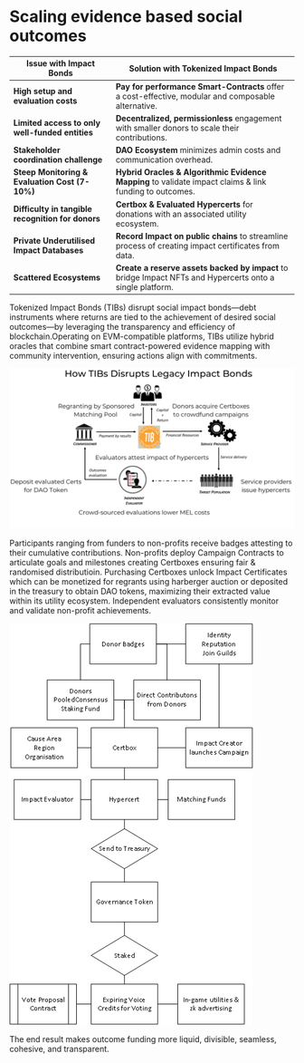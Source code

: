 # Scaling evidence based social outcomes

| **Issue with Impact Bonds** | **Solution with Tokenized Impact Bonds** |
|-----------------------------|-----------------------------------------|
| **High setup and evaluation costs** | **Pay for performance Smart-Contracts** offer a cost-effective, modular and composable alternative.
| **Limited access to only well-funded entities** | **Decentralized, permissionless** engagement with smaller donors to scale their contributions. |
| **Stakeholder coordination challenge** | **DAO Ecosystem** minimizes admin costs and communication overhead. |
| **Steep Monitoring & Evaluation Cost (7-10%)** | **Hybrid Oracles & Algorithmic Evidence Mapping** to validate impact claims & link funding to outcomes. |
| **Difficulty in tangible recognition for donors** | **Certbox & Evaluated Hypercerts** for donations with an associated utility ecosystem. |
| **Private Underutilised Impact Databases** | **Record Impact on public chains** to streamline process of creating impact certificates from data. |
| **Scattered Ecosystems** | **Create a reserve assets backed by impact** to bridge Impact NFTs and Hypercerts onto a single platform. |

Tokenized Impact Bonds (TIBs) disrupt social impact bonds—debt instruments where returns are tied to the achievement of desired social outcomes—by leveraging the transparency and efficiency of blockchain.Operating on EVM-compatible platforms, TIBs utilize hybrid oracles that combine smart contract-powered evidence mapping with community intervention, ensuring actions align with commitments.

![Comparison View](https://github.com/hodlerfolyf/TIBs/raw/main/images/Comparsion%20View.png)

Participants ranging from funders to non-profits receive badges attesting to their cumulative contributions. Non-profits deploy Campaign Contracts to articulate goals and milestones creating Certboxes ensuring fair & randomised distributioin. Purchasing Certboxes unlock Impact Certificates which can be monetized for regrants using harberger auction or deposited in the treasury to obtain DAO tokens, maximizing their extracted value within its utility ecosystem. Independent evaluators consistently monitor and validate non-profit achievements.

![Overview](https://github.com/hodlerfolyf/TIBs/raw/main/images/Overview.png)

The end result makes outcome funding more liquid, divisible, seamless, cohesive, and transparent.
